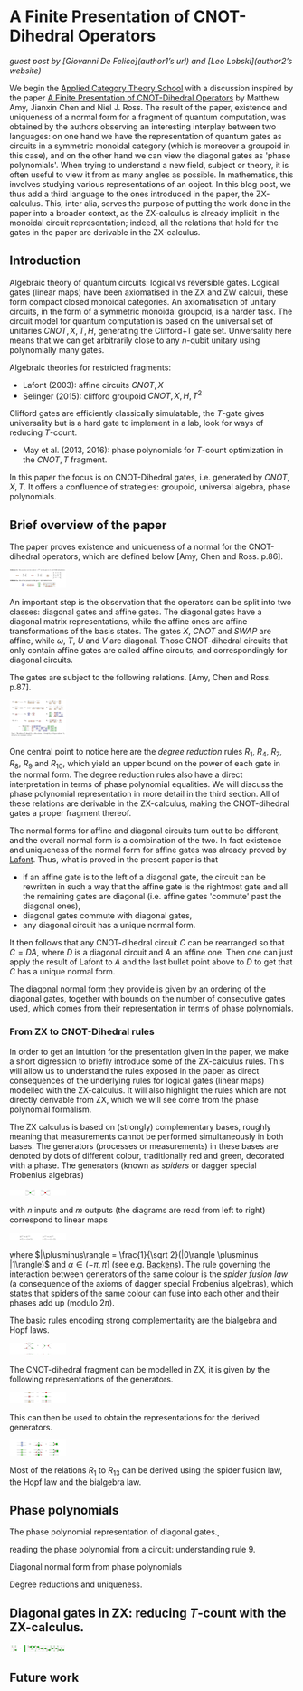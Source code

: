 # A Finite Presentation of CNOT-Dihedral Operators
<!-- ideas for the title: Normalising quantum circuits / Towards simplification of quantum circuits -->
*guest post by [Giovanni De Felice](author1’s url) and [Leo Lobski](author2’s website)*

We begin the [Applied Category Theory School](http://www.appliedcategorytheory.org/adjoint-school-act-2019/) with a discussion inspired by the paper [A Finite Presentation of CNOT-Dihedral Operators](https://arxiv.org/abs/1701.00140) by Matthew Amy, Jianxin Chen and Niel J. Ross. The result of the paper, existence and uniqueness of a normal form for a fragment of quantum computation, was obtained by the authors observing an interesting interplay between two languages: on one hand we have the representation of quantum gates as circuits in a symmetric monoidal category (which is moreover a groupoid in this case), and on the other hand we can view the diagonal gates as 'phase polynomials'. When trying to understand a new field, subject or theory, it is often useful to view it from as many angles as possible. In mathematics, this involves studying various representations of an object. In this blog post, we thus add a third language to the ones introduced in the paper, the ZX-calculus. This, inter alia, serves the purpose of putting the work done in the paper into a broader context, as the ZX-calculus is already implicit in the monoidal circuit representation; indeed, all the relations that hold for the gates in the paper are derivable in the ZX-calculus.

## Introduction

Algebraic theory of quantum circuits: logical vs reversible gates.
Logical gates (linear maps) have been axiomatised in the ZX and ZW calculi, these form compact closed monoidal categories.
An axiomatisation of unitary circuits, in the form of a symmetric monoidal groupoid, is a harder task. The circuit model for quantum computation is based on the universal set of unitaries $CNOT, X, T, H$, generating the Clifford+T gate set. Universality here means that we can get arbitrarily close to any $n$-qubit unitary using polynomially many gates.

Algebraic theories for restricted fragments:
* Lafont (2003): affine circuits $CNOT, X$
* Selinger (2015): clifford groupoid $CNOT, X, H, T^2$

Clifford gates are efficiently classically simulatable, the $T$-gate gives universality but is a hard gate to implement in a lab, look for ways of reducing $T$-count.

* May et al. (2013, 2016): phase polynomials for $T$-count optimization in the $CNOT, T$ fragment.

In this paper the focus is on CNOT-Dihedral gates, i.e. generated by $CNOT, X, T$. It offers a confluence of strategies: groupoid, universal algebra, phase polynomials.

## Brief overview of the paper

The paper proves existence and uniqueness of a normal for the CNOT-dihedral operators, which are defined below [Amy, Chen and Ross. p.86].

<img width = "100" src = "https://raw.githubusercontent.com/leolobski/CNOT-dihedral/master/assets/CNOT-gates.png"
alt = ""/>

An important step is the observation that the operators can be split into two classes: diagonal gates and affine gates. The diagonal gates have a diagonal matrix representations, while the affine ones are affine transformations of the basis states. The gates $X$, $CNOT$ and $SWAP$ are affine, while $\omega$, $T$, $U$ and $V$ are diagonal. Those CNOT-dihedral circuits that only conṭain affine gates are called affine circuits, and correspondingly for diagonal circuits.

The gates are subject to the following relations. [Amy, Chen and Ross. p.87].

<img width = "100" src = "https://raw.githubusercontent.com/leolobski/CNOT-dihedral/master/assets/relations.png"
alt = ""/>

One central point to notice here are the *degree reduction* rules $R_1$, $R_4$, $R_7$, $R_8$, $R_9$ and $R_10$, which yield an upper bound on the power of each gate in the normal form. The degree reduction rules also have a direct interpretation in terms of phase polynomial equalities. We will discuss the phase polynomial representation in more detail in the third section. All of these relations are derivable in the ZX-calculus, making the CNOT-dihedral gates a proper fragment thereof.

The normal forms for affine and diagonal circuits turn out to be different, and the overall normal form is a combination of the two. In fact existence and uniqueness of the normal form for affine gates was already proved by [Lafont](http://iml.univ-mrs.fr/~lafont/pub/circuits.pdf). Thus, what is proved in the present paper is that
* if an affine gate is to the left of a diagonal gate, the circuit can be rewritten in such a way that the affine gate is the rightmost gate and all the remaining gates are diagonal (i.e. affine gates 'commute' past the diagonal ones),
* diagonal gates commute with diagonal gates,
* any diagonal circuit has a unique normal form.

It then follows that any CNOT-dihedral circuit $C$ can be rearranged so that $C=DA$, where $D$ is a diagonal circuit and $A$ an affine one. Then one can just apply the result of Lafont to $A$ and the last bullet point above to $D$ to get that $C$ has a unique normal form.

The diagonal normal form they provide is given by an ordering of the diagonal gates, together with bounds on the number of consecutive gates used, which comes from their representation in terms of phase polynomials.

<!-- The first step towards a normal form is to show that the gates $\omega, T, U, V$ generate all diagonal gates in the fragment. They give a small number of relations on these generators which allow to show that they commute with affine gates and between themselves. -->


### From ZX to CNOT-Dihedral rules

In order to get an intuition for the presentation given in the paper, we make a short digression to briefly introduce some of the ZX-calculus rules. This will allow us to understand the rules exposed in the paper as direct consequences of the underlying rules for logical gates (linear maps) modelled with the ZX-calculus. It will also highlight the rules which are not directly derivable from ZX, which we will see come from the phase polynomial formalism.

The ZX calculus is based on (strongly) complementary bases, roughly meaning that measurements cannot be performed simultaneously in both bases. The generators (processes or measurements) in these bases are denoted by dots of different colour, traditionally red and green, decorated with a phase. The generators (known as *spiders* or dagger special Frobenius algebras)

<img width = "100" src = "https://raw.githubusercontent.com/leolobski/CNOT-dihedral/master/assets/ZX-generators.png"
alt = ""/>

with $n$ inputs and $m$ outputs (the diagrams are read from left to right) correspond to linear maps

<img width = "100" src = "https://raw.githubusercontent.com/leolobski/CNOT-dihedral/master/assets/linearmaps.png"
alt = ""/>

where $|\plusminus\rangle = \frac{1}{\sqrt 2}(|0\rangle \plusminus |1\rangle)$ and $\alpha\in(-\pi,\pi]$ (see e.g. [Backens](https://arxiv.org/abs/1307.7025)). The rule governing the interaction between generators of the same colour is the *spider fusion law* (a consequence of the axioms of dagger special Frobenius algebras), which states that spiders of the same colour can fuse into each other and their phases add up (modulo $2\pi$).

The basic rules encoding strong complementarity are the bialgebra and Hopf laws.

<img width = "100" src = "https://raw.githubusercontent.com/leolobski/CNOT-dihedral/master/assets/hopf-bialgebra.png"
alt = ""/>

The CNOT-dihedral fragment can be modelled in ZX, it is given by the following representations of the generators.

<img width = "100" src = "https://raw.githubusercontent.com/leolobski/CNOT-dihedral/master/assets/CNOT-generators.png"
alt = ""/>

This can then be used to obtain the representations for the derived generators.

<img width = "100" src = "https://raw.githubusercontent.com/leolobski/CNOT-dihedral/master/assets/CNOT-derived.png"
alt = ""/>


Most of the relations $R_1$ to $R_13$ can be derived using the spider fusion law, the Hopf law and the bialgebra law.


## Phase polynomials

The phase polynomial representation of diagonal gates.̣̣

reading the phase polynomial from a circuit: understanding rule 9.

Diagonal normal form from phase polynomials

Degree reductions and uniqueness.

## Diagonal gates in ZX: reducing $T$-count with the ZX-calculus.

<img width = "100" src = "https://raw.githubusercontent.com/leolobski/CNOT-dihedral/master/assets/R13.png"
alt = ""/>

## Future work
